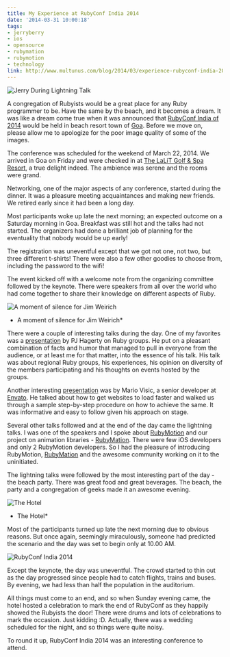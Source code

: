 ```yaml
---
title: My Experience at RubyConf India 2014
date: '2014-03-31 10:00:18'
tags:
- jerryberry
- ios
- opensource
- rubymation
- rubymotion
- technology
link: http://www.multunus.com/blog/2014/03/experience-rubyconf-india-2014/
---
```


![Jerry During Lightning Talk](https://s3.amazonaws.com/multunus-website/uploads/2014/03/ii_14507c4d213f194a.jpeg)

A congregation of Rubyists would be a great place for any Ruby programmer to be. Have the same by the beach, and it becomes a dream. It was like a dream come true when it was announced that [RubyConf India of 2014](http://rubyconfindia.org/2014/) would be held in beach resort town of [Goa](http://en.wikipedia.org/wiki/Goa). Before we move on, please allow me to apologize for the poor image quality of some of the images.

The conference was scheduled for the weekend of March 22, 2014. We arrived in Goa on Friday and were checked in at 
[The LaLiT Golf & Spa Resort](http://www.tripadvisor.in/Hotel_Review-g306996-d299125-Reviews-The_LaLiT_Golf_Spa_Resort_Goa-Canacona_Goa.html), a true delight indeed. The ambience was serene and the rooms were grand.

Networking, one of the major aspects of any conference, started during the dinner. It was a pleasure meeting acquaintances and making new friends. We retired early since it had been a long day.

Most participants woke up late the next morning; an expected outcome on a Saturday morning in Goa. Breakfast was still hot and the talks had not started. The organizers had done a brilliant job of planning for the eventuality that nobody would be up early!

The registration was uneventful except that we got not one, not two, but three different t-shirts! There were also a few other goodies to choose from, including the password to the wifi!

The event kicked off with a welcome note from the organizing committee followed by the keynote. There were speakers from all over the world who had come together to share their knowledge on different aspects of Ruby.


![A moment of silence for Jim Weirich](https://s3.amazonaws.com/multunus-website/uploads/2014/03/@headius.jpg)

* A moment of silence for Jim Weirich* 

There were a couple of interesting talks during the day. One of my favorites was a [presentation](https://speakerdeck.com/aspleenic/ruby-groups-act-locally-think-globally) by PJ Hagerty on Ruby groups. He put on a pleasant combination of facts and humor that managed to pull in everyone from the audience, or at least me for that matter, into the essence of his talk. His talk was about regional Ruby groups, his experiences, his opinion on diversity of the members participating and his thoughts on events hosted by the groups.

Another interesting [presentation](https://speakerdeck.com/keithpitt/keith-and-marios-guide-to-fast-websites) was by Mario Visic, a senior developer at [Envato](http://www.envato.com). He talked about how to get websites to load faster and walked us through a sample step-by-step procedure on how to achieve the same. It was informative and easy to follow given his approach on stage.

Several other talks followed and at the end of the day came the lightning talks. I was one of the speakers and I spoke about [RubyMotion](http://www.rubymotion.com/) and our project on animation libraries - [RubyMation](http://www.multunus.com/open_source/rubymation-series-animation-libraries-rubymotion/). There were few iOS developers and only 2 RubyMotion developers. So I had the pleasure of introducing RubyMotion, [RubyMation](http://www.multunus.com/open_source/rubymation-series-animation-libraries-rubymotion/) and the awesome community working on it to the uninitiated.

The lightning talks were followed by the most interesting part of the day - the beach party. There was great food and great beverages. The beach, the party and a congregation of geeks made it an awesome evening.

![The Hotel](https://s3.amazonaws.com/multunus-website/uploads/2014/03/@mariovisic_2.jpg) 

* The Hotel* 

Most of the participants turned up late the next morning due to obvious reasons. But once again, seemingly miraculously, someone had predicted the scenario and the day was set to begin only at 10.00 AM.


![RubyConf India 2014](https://s3.amazonaws.com/multunus-website/uploads/2014/03/@mariovisic_1.jpg)

Except the keynote, the day was uneventful. The crowd started to thin out as the day progressed since people had to catch flights, trains and buses. By evening, we had less than half the population in the auditorium.

All things must come to an end, and so when Sunday evening came, the hotel hosted a celebration to mark the end of RubyConf as they happily showed the Rubyists the door! There were drums and lots of celebrations to mark the occasion. Just kidding :D. Actually, there was a wedding scheduled for the night, and so things were quite noisy.

To round it up, RubyConf India 2014 was an interesting conference to attend.
